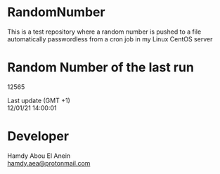 # RandomNumber    
This is a test repository where a random number is pushed to a file automatically passwordless from a cron job in my Linux CentOS server    
# Random Number of the last run   
12565
      
Last update (GMT +1)    
12/01/21 14:00:01
# Developer    
Hamdy Abou El Anein   
hamdy.aea@protonmail.com
